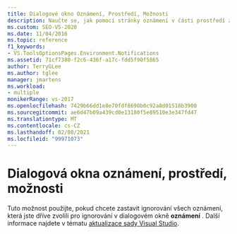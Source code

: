 ```yaml
---
title: Dialogové okno Oznámení, Prostředí, Možnosti
description: Naučte se, jak pomocí stránky oznámení v části prostředí zastavit ignorování všech oznámení, která jste dříve zvolili pro ignorování v dialogovém okně oznámení.
ms.custom: SEO-VS-2020
ms.date: 11/04/2016
ms.topic: reference
f1_keywords:
- VS.ToolsOptionsPages.Environment.Notifications
ms.assetid: 71cf7380-f2c6-436f-a17c-fdd5f90f5865
author: TerryGLee
ms.author: tglee
manager: jmartens
ms.workload:
- multiple
monikerRange: vs-2017
ms.openlocfilehash: 7429b66dd1e8e70fdf8690b0c92a8d01518b3900
ms.sourcegitcommit: ae6d47b09a439cd0e13180f5e89510e3e347fd47
ms.translationtype: MT
ms.contentlocale: cs-CZ
ms.lasthandoff: 02/08/2021
ms.locfileid: "99971073"
---
```

# <a name="notifications-environment-options-dialog-box"></a>Dialogová okna oznámení, prostředí, možnosti

Tuto možnost použijte, pokud chcete zastavit ignorování všech oznámení, která jste dříve zvolili pro ignorování v dialogovém okně **oznámení** . Další informace najdete v tématu [aktualizace sady Visual Studio](../../install/update-visual-studio.md).